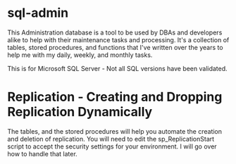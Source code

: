 # sql-admin
This Administration database is a tool to be used by DBAs and developers alike to help with their maintenance tasks and processing. It's a collection of tables, stored procedures, and functions that I've written over the years to help me with my daily, weekly, and monthly tasks.

This is for Microsoft SQL Server - Not all SQL versions have been validated.

# Replication - Creating and Dropping Replication Dynamically
The tables, and the stored procedures will help you automate the creation and deletion of replication. You will need to edit the sp_ReplicationStart script to accept the security settings for your environment. I will go over how to handle that later.

